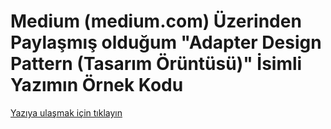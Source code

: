 # Medium (medium.com) Üzerinden Paylaşmış olduğum "Adapter Design Pattern (Tasarım Örüntüsü)" İsimli Yazımın Örnek Kodu

[Yazıya ulaşmak için tıklayın](https://medium.com/@metinalniacik/adapter-design-pattern-tasar%C4%B1m-%C3%B6r%C3%BCnt%C3%BCs%C3%BC-3469833059d9)
